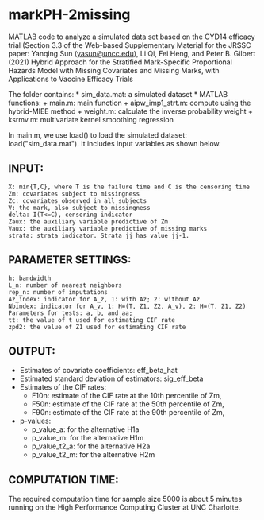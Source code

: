 # markPH-2missing

MATLAB code to analyze a simulated data set based on the CYD14 efficacy trial (Section 3.3 of the Web-based Supplementary Material for the JRSSC paper: Yanqing Sun (yasun@uncc.edu), Li Qi, Fei Heng, and Peter B. Gilbert (2021) Hybrid Approach for the Stratified Mark-Specific Proportional Hazards Model  with Missing Covariates and Missing Marks, with Applications to Vaccine Efficacy Trials

The folder contains:
	* sim_data.mat: a simulated dataset
	* MATLAB functions:
		+ main.m: main function
		+ aipw_imp1_strt.m: compute using the hybrid-MIEE method
		+ weight.m: calculate the inverse probability weight
		+ ksrmv.m: multivariate kernel smoothing regression

In main.m, we use load() to load the simulated dataset: load("sim_data.mat").
It includes input variables as shown below. 
	
INPUT:
------
	X: min{T,C}, where T is the failure time and C is the censoring time
	Zm: covariates subject to missingness
	Zc: covariates observed in all subjects
	V: the mark, also subject to missingness
	delta: I(T<=C), censoring indicator
	Zaux: the auxiliary variable predictive of Zm
	Vaux: the auxiliary variable predictive of missing marks
	strata: strata indicator. Strata jj has value jj-1. 
	
PARAMETER SETTINGS:
-------------------
	h: bandwidth
	L_n: number of nearest neighbors
	rep_n: number of imputations	
	Az_index: indicator for A_z, 1: with Az; 2: without Az
	Nbindex: indicator for A_v, 1: H=(T, Z1, Z2, A_v), 2: H=(T, Z1, Z2)	
	Parameters for tests: a, b, and aa;
	tt: the value of t used for estimating CIF rate
	zpd2: the value of Z1 used for estimating CIF rate
	
OUTPUT:
-------
* Estimates of covariate coefficients: eff_beta_hat
* Estimated standard deviation of estimators: sig_eff_beta
* Estimates of the CIF rates: 
	+ F10n: estimate of the CIF rate at the 10th percentile of Zm, 
	+ F50n: estimate of the CIF rate at the 50th percentile of Zm, 
	+ F90n: estimate of the CIF rate at the 90th percentile of Zm, 
* p-values: 
    + p_value_a: for the alternative H1a
	+ p_value_m: for the alternative H1m
	+ p_value_t2_a: for the alternative H2a
	+ p_value_t2_m: for the alternative H2m
	
COMPUTATION TIME:
-----------------
The required computation time for sample size 5000 is about 5 minutes running on the High Performance Computing Cluster at UNC Charlotte.
